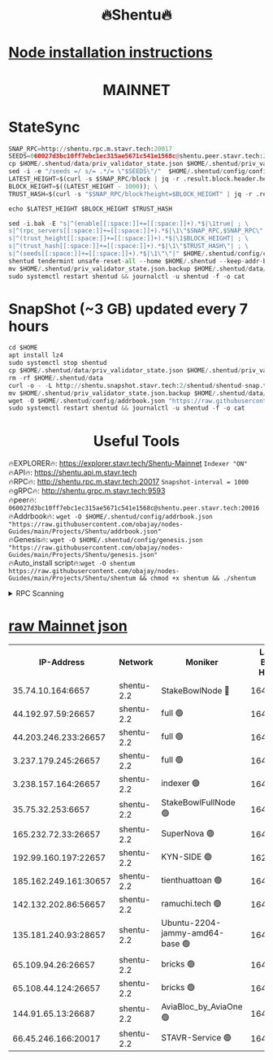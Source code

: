 <h1 align="center"> 🔥Shentu🔥</h1>

[Node installation instructions](https://github.com/obajay/nodes-Guides/tree/main/Projects/Shentu)
=
<h1 align="center"> MAINNET</h1>

# StateSync
```python
SNAP_RPC=http://shentu.rpc.m.stavr.tech:20017
SEEDS=060027d3bc10ff7ebc1ec315ae5671c541e1568c@shentu.peer.stavr.tech:20016
cp $HOME/.shentud/data/priv_validator_state.json $HOME/.shentud/priv_validator_state.json.backup
sed -i -e "/seeds =/ s/= .*/= \"$SEEDS\"/"  $HOME/.shentud/config/config.toml
LATEST_HEIGHT=$(curl -s $SNAP_RPC/block | jq -r .result.block.header.height); \
BLOCK_HEIGHT=$((LATEST_HEIGHT - 1000)); \
TRUST_HASH=$(curl -s "$SNAP_RPC/block?height=$BLOCK_HEIGHT" | jq -r .result.block_id.hash)

echo $LATEST_HEIGHT $BLOCK_HEIGHT $TRUST_HASH

sed -i.bak -E "s|^(enable[[:space:]]+=[[:space:]]+).*$|\1true| ; \
s|^(rpc_servers[[:space:]]+=[[:space:]]+).*$|\1\"$SNAP_RPC,$SNAP_RPC\"| ; \
s|^(trust_height[[:space:]]+=[[:space:]]+).*$|\1$BLOCK_HEIGHT| ; \
s|^(trust_hash[[:space:]]+=[[:space:]]+).*$|\1\"$TRUST_HASH\"| ; \
s|^(seeds[[:space:]]+=[[:space:]]+).*$|\1\"\"|" $HOME/.shentud/config/config.toml
shentud tendermint unsafe-reset-all --home $HOME/.shentud --keep-addr-book
mv $HOME/.shentud/priv_validator_state.json.backup $HOME/.shentud/data/priv_validator_state.json
sudo systemctl restart shentud && journalctl -u shentud -f -o cat
```
# SnapShot (~3 GB) updated every 7 hours
```python
cd $HOME
apt install lz4
sudo systemctl stop shentud
cp $HOME/.shentud/data/priv_validator_state.json $HOME/.shentud/priv_validator_state.json.backup
rm -rf $HOME/.shentud/data
curl -o - -L http://shentu.snapshot.stavr.tech:2/shentud/shentud-snap.tar.lz4 | lz4 -c -d - | tar -x -C $HOME/.shentud --strip-components 2
mv $HOME/.shentud/priv_validator_state.json.backup $HOME/.shentud/data/priv_validator_state.json
wget -O $HOME/.shentud/config/addrbook.json "https://raw.githubusercontent.com/obajay/nodes-Guides/main/Projects/Shentu/addrbook.json"
sudo systemctl restart shentud && journalctl -u shentud -f -o cat
```

 <h1 align="center"> Useful Tools</h1>

🔥EXPLORER🔥:     https://explorer.stavr.tech/Shentu-Mainnet        `Indexer "ON"` \
🔥API🔥:          https://shentu.api.m.stavr.tech \
🔥RPC🔥:          http://shentu.rpc.m.stavr.tech:20017              `Snapshot-interval = 1000` \
🔥gRPC🔥:         http://shentu.grpc.m.stavr.tech:9593 \
🔥peer🔥:         `060027d3bc10ff7ebc1ec315ae5671c541e1568c@shentu.peer.stavr.tech:20016` \
🔥Addrbook🔥:  `wget -O $HOME/.shentud/config/addrbook.json "https://raw.githubusercontent.com/obajay/nodes-Guides/main/Projects/Shentu/addrbook.json"` \
🔥Genesis🔥:  `wget -O $HOME/.shentud/config/genesis.json "https://raw.githubusercontent.com/obajay/nodes-Guides/main/Projects/Shentu/genesis.json"` \
🔥Auto_install script🔥:`wget -O shentum https://raw.githubusercontent.com/obajay/nodes-Guides/main/Projects/Shentu/shentum && chmod +x shentum && ./shentum`

<details>
<summary>RPC Scanning</summary>

<h2 align="center"> We scan nodes in real time every 4 hours. And we provide the final result of RPC endpoints.
We cannot influence the operation of these nodes in any way. </h2>


```python
If Voting Power is higher than 0 --> then the Node is a validator of the network and may be subject to attack and be a potential threat to the chain.
```
```python
We marked such validators with a red symbol
```

</details>

[raw Mainnet json](https://rpc-check.shentum.stavr.tech/shentum/rpc-shentum-result.json)
=


<table><tr><th>IP-Address</th><th>Network</th><th>Moniker</th><th>Latest Block Height</th><th>Earliest Block Height</th><th>Catching Up</th><th>Tx Index</th><th>Voting Power</th><th>Scan Time</th></tr><tr><td>35.74.10.164:6657</td><td>shentu-2.2</td><td>StakeBowlNode 🔴</td><td>16460254</td><td>8308501</td><td>False</td><td>on</td><td>50178</td><td>2023-12-24T11:30:26.214032857UTC</td></tr><tr><td>44.192.97.59:26657</td><td>shentu-2.2</td><td>full 🟢</td><td>16460254</td><td>9786901</td><td>False</td><td>on</td><td>0</td><td>2023-12-24T11:30:24.975974248UTC</td></tr><tr><td>44.203.246.233:26657</td><td>shentu-2.2</td><td>full 🟢</td><td>16460255</td><td>9786901</td><td>False</td><td>on</td><td>0</td><td>2023-12-24T11:30:30.921436303UTC</td></tr><tr><td>3.237.179.245:26657</td><td>shentu-2.2</td><td>full 🟢</td><td>16460256</td><td>9786901</td><td>False</td><td>on</td><td>0</td><td>2023-12-24T11:30:37.737957188UTC</td></tr><tr><td>3.238.157.164:26657</td><td>shentu-2.2</td><td>indexer 🟢</td><td>16460257</td><td>9786901</td><td>False</td><td>on</td><td>0</td><td>2023-12-24T11:30:45.112393860UTC</td></tr><tr><td>35.75.32.253:6657</td><td>shentu-2.2</td><td>StakeBowlFullNode 🟢</td><td>16460261</td><td>10470762</td><td>False</td><td>on</td><td>0</td><td>2023-12-24T11:31:07.827266770UTC</td></tr><tr><td>165.232.72.33:26657</td><td>shentu-2.2</td><td>SuperNova 🟢</td><td>16460261</td><td>15936001</td><td>False</td><td>on</td><td>0</td><td>2023-12-24T11:31:06.623471753UTC</td></tr><tr><td>192.99.160.197:22657</td><td>shentu-2.2</td><td>KYN-SIDE 🟢</td><td>16245619</td><td>16083091</td><td>False</td><td>on</td><td>0</td><td>2023-12-24T11:31:47.730729809UTC</td></tr><tr><td>185.162.249.161:30657</td><td>shentu-2.2</td><td>tienthuattoan 🟢</td><td>16458110</td><td>16084527</td><td>False</td><td>on</td><td>0</td><td>2023-12-24T11:30:51.657309242UTC</td></tr><tr><td>142.132.202.86:56657</td><td>shentu-2.2</td><td>ramuchi.tech 🟢</td><td>16460266</td><td>16196001</td><td>False</td><td>on</td><td>0</td><td>2023-12-24T11:31:39.224162516UTC</td></tr><tr><td>135.181.240.93:28657</td><td>shentu-2.2</td><td>Ubuntu-2204-jammy-amd64-base 🟢</td><td>16460258</td><td>16393637</td><td>False</td><td>on</td><td>0</td><td>2023-12-24T11:30:52.027816789UTC</td></tr><tr><td>65.109.94.26:26657</td><td>shentu-2.2</td><td>bricks 🟢</td><td>16460267</td><td>16401001</td><td>False</td><td>on</td><td>0</td><td>2023-12-24T11:31:44.192168637UTC</td></tr><tr><td>65.108.44.124:26657</td><td>shentu-2.2</td><td>bricks 🟢</td><td>16460268</td><td>16401001</td><td>False</td><td>on</td><td>0</td><td>2023-12-24T11:31:48.083382444UTC</td></tr><tr><td>144.91.65.13:26687</td><td>shentu-2.2</td><td>AviaBloc_by_AviaOne 🟢</td><td>16460261</td><td>16451296</td><td>False</td><td>off</td><td>0</td><td>2023-12-24T11:31:14.306146729UTC</td></tr><tr><td>66.45.246.166:20017</td><td>shentu-2.2</td><td>STAVR-Service 🟢</td><td>16460267</td><td>16455001</td><td>False</td><td>on</td><td>0</td><td>2023-12-24T11:31:43.879186920UTC</td></tr></table>
